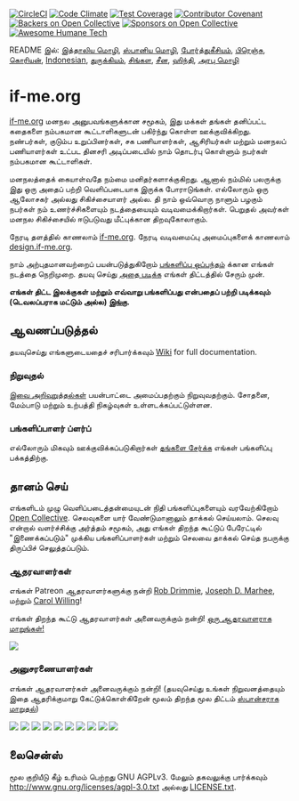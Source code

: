 [![CircleCI](https://circleci.com/gh/ifmeorg/ifme/tree/main.svg?style=svg)](https://circleci.com/gh/ifmeorg/ifme/tree/main)
[![Code Climate](https://codeclimate.com/github/ifmeorg/ifme/badges/gpa.svg)](https://codeclimate.com/github/ifmeorg/ifme)
[![Test Coverage](https://api.codeclimate.com/v1/badges/f9444a4d4116720518fe/test_coverage)](https://codeclimate.com/github/ifmeorg/ifme/test_coverage)
[![Contributor Covenant](https://img.shields.io/badge/Contributor%20Covenant-v2.1%20adopted-ff69b4.svg)](code_of_conduct.md)
[![Backers on Open Collective](https://opencollective.com/ifme/backers/badge.svg)](#backers)
[![Sponsors on Open Collective](https://opencollective.com/ifme/sponsors/badge.svg)](#sponsors)
[![Awesome Humane Tech](https://raw.githubusercontent.com/humanetech-community/awesome-humane-tech/main/humane-tech-badge.svg?sanitize=true)](https://github.com/humanetech-community/awesome-humane-tech)

README இல்: [இத்தாலிய மொழி](https://github.com/ifmeorg/ifme/blob/main/README-IT.md), [ஸ்பானிய மொழி](https://github.com/ifmeorg/ifme/blob/main/README-ES.md), [போர்த்துகீசியம்](https://github.com/ifmeorg/ifme/blob/main/README-PT.md), [பிரெஞ்சு](https://github.com/ifmeorg/ifme/blob/main/README-FR.md), [கொரியன்](https://github.com/ifmeorg/ifme/blob/main/README-KO.md), [Indonesian](https://github.com/ifmeorg/ifme/blob/main/README-ID.md), [துருக்கியம்](https://github.com/ifmeorg/ifme/blob/main/README-TR.md), [சிங்கள](https://github.com/ifmeorg/ifme/blob/main/README-LK.md), [சீன](https://github.com/ifmeorg/ifme/blob/main/README-CN.md),
[ஹிந்தி](https://github.com/ifmeorg/ifme/blob/main/README-HI.md), [அரபு மொழி](https://github.com/ifmeorg/ifme/blob/main/README-AR.md)

# if-me.org

[if-me.org](https://www.if-me.org/) மனநல அனுபவங்களுக்கான சமூகம், இது மக்கள் தங்கள் தனிப்பட்ட கதைகளை நம்பகமான கூட்டாளிகளுடன் பகிர்ந்து கொள்ள ஊக்குவிக்கிறது. நண்பர்கள், குடும்ப உறுப்பினர்கள், சக பணியாளர்கள், ஆசிரியர்கள் மற்றும் மனநலப் பணியாளர்கள் உட்பட தினசரி அடிப்படையில் நாம் தொடர்பு கொள்ளும் நபர்கள் நம்பகமான கூட்டாளிகள்.

மனநலத்தைக் கையாள்வதே நம்மை மனிதர்களாக்குகிறது. ஆனால் நம்மில் பலருக்கு இது ஒரு
அதைப் பற்றி வெளிப்படையாக இருக்க போராடுங்கள். எல்லோரும் ஒரு ஆலோசகர் அல்லது சிகிச்சையாளர் அல்ல. தி
நாம் ஒவ்வொரு நாளும் பழகும் நபர்கள் நம் உணர்ச்சிகளையும் நடத்தையையும் வடிவமைக்கிறார்கள். பெறுதல்
அவர்கள் மனநல சிகிச்சையில் ஈடுபடுவது மீட்புக்கான திறவுகோலாகும்.

நேரடி தளத்தில் காணலாம் [if-me.org](https://www.if-me.org/). நேரடி வடிவமைப்பு அமைப்புகளைக் காணலாம் [design.if-me.org](http://design.if-me.org/).

நாம் அற்புதமானவற்றைப் பயன்படுத்துகிறோம் [பங்களிப்பு ஒப்பந்தம்](http://contributor-covenant.org) க்கான
எங்கள் நடத்தை நெறிமுறை. தயவு செய்து
[அதை படிக்க](https://github.com/ifmeorg/ifme/blob/main/code_of_conduct.md)
எங்கள் திட்டத்தில் சேரும் முன்.

**எங்கள் திட்ட இலக்குகள் மற்றும் எவ்வாறு பங்களிப்பது என்பதைப் பற்றி படிக்கவும் (டெவலப்பராக மட்டும் அல்ல) [இங்கு](https://github.com/ifmeorg/ifme/blob/main/CONTRIBUTING.md).**

## ஆவணப்படுத்தல்

தயவுசெய்து எங்களுடையதைச் சரிபார்க்கவும் [Wiki](https://github.com/ifmeorg/ifme/wiki) for full documentation.

### நிறுவுதல்

[இவை அறிவுறுத்தல்கள்](https://github.com/ifmeorg/ifme/wiki/Installation) பயன்பாட்டை அமைப்பதற்கும் நிறுவுவதற்கும். சோதனை, மேம்பாடு மற்றும் உற்பத்தி நிகழ்வுகள் உள்ளடக்கப்பட்டுள்ளன.

### பங்களிப்பாளர் ப்ளர்ப்

எல்லோரும் மிகவும் ஊக்குவிக்கப்படுகிறார்கள் [தங்களை சேர்க்க](https://github.com/ifmeorg/ifme/wiki/Contributor-Blurb) எங்கள் பங்களிப்பு பக்கத்திற்கு.

## தானம் செய்

எங்களிடம் முழு வெளிப்படைத்தன்மையுடன் நிதி பங்களிப்புகளையும் வரவேற்கிறோம்
[Open Collective](https://opencollective.com/ifme).
செலவுகளை யார் வேண்டுமானாலும் தாக்கல் செய்யலாம். செலவு என்றால் வளர்ச்சிக்கு அர்த்தம்
சமூகம், அது எங்கள் திறந்த கூட்டுப் பேரேட்டில் "இணைக்கப்படும்"
முக்கிய பங்களிப்பாளர்கள் மற்றும் செலவை தாக்கல் செய்த நபருக்கு திருப்பிச் செலுத்தப்படும்.

### ஆதரவாளர்கள்

எங்கள் Patreon ஆதரவாளர்களுக்கு நன்றி [Rob Drimmie](https://www.patreon.com/user?u=3251857),
[Joseph D. Marhee](https://www.patreon.com/user?u=2899171), மற்றும்
[Carol Willing](https://www.patreon.com/user?u=202458)!

எங்கள் திறந்த கூட்டு ஆதரவாளர்கள் அனைவருக்கும் நன்றி!
[ஒரு ஆதரவாளராக மாறுங்கள்!](https://opencollective.com/ifme#backer)

<a href="https://opencollective.com/ifme#backers" target="_blank"><img src="https://opencollective.com/ifme/backers.svg?width=890"></a>

### அனுசரணையாளர்கள்

எங்கள் ஆதரவாளர்கள் அனைவருக்கும் நன்றி! (தயவுசெய்து உங்கள் நிறுவனத்தையும் இதை ஆதரிக்குமாறு கேட்டுக்கொள்கிறேன்
மூலம் திறந்த மூல திட்டம் [ஸ்பான்சராக மாறுதல்](https://opencollective.com/ifme#sponsor))

<section role="presentation">
  <a href="https://opencollective.com/ifme/sponsor/0/website" target="_blank"><img src="https://opencollective.com/ifme/sponsor/0/avatar.svg"></a>
  <a href="https://opencollective.com/ifme/sponsor/1/website" target="_blank"><img src="https://opencollective.com/ifme/sponsor/1/avatar.svg"></a>
  <a href="https://opencollective.com/ifme/sponsor/2/website" target="_blank"><img src="https://opencollective.com/ifme/sponsor/2/avatar.svg"></a>
  <a href="https://opencollective.com/ifme/sponsor/3/website" target="_blank"><img src="https://opencollective.com/ifme/sponsor/3/avatar.svg"></a>
  <a href="https://opencollective.com/ifme/sponsor/4/website" target="_blank"><img src="https://opencollective.com/ifme/sponsor/4/avatar.svg"></a>
  <a href="https://opencollective.com/ifme/sponsor/5/website" target="_blank"><img src="https://opencollective.com/ifme/sponsor/5/avatar.svg"></a>
  <a href="https://opencollective.com/ifme/sponsor/6/website" target="_blank"><img src="https://opencollective.com/ifme/sponsor/6/avatar.svg"></a>
  <a href="https://opencollective.com/ifme/sponsor/7/website" target="_blank"><img src="https://opencollective.com/ifme/sponsor/7/avatar.svg"></a>
  <a href="https://opencollective.com/ifme/sponsor/8/website" target="_blank"><img src="https://opencollective.com/ifme/sponsor/8/avatar.svg"></a>
  <a href="https://opencollective.com/ifme/sponsor/9/website" target="_blank"><img src="https://opencollective.com/ifme/sponsor/9/avatar.svg"></a>
</section>

## லைசென்ஸ்

மூல குறியீடு கீழ் உரிமம் பெற்றது GNU AGPLv3. மேலும் தகவலுக்கு பார்க்கவும்
http://www.gnu.org/licenses/agpl-3.0.txt அல்லது
[LICENSE.txt](https://github.com/ifmeorg/ifme/blob/main/LICENSE.txt).
